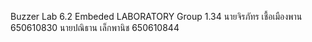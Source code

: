 Buzzer Lab 6.2 Embeded LABORATORY Group 1.34
นายจิรภัทร  เชื้อเมืองพาน 650610830
นายปณิธาน เล็กพานิช    650610844

